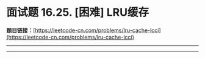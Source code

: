 # 面试题 16.25. [困难] LRU缓存

**题目链接：**[https://leetcode-cn.com/problems/lru-cache-lcci](https://leetcode-cn.com/problems/lru-cache-lcci)

---

<Cards card="leetcode_面试题 16.25_lru-cache-lcci"></Cards>

---

```

```